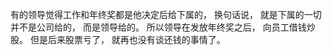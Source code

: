 有的领导觉得工作和年终奖都是他决定后给下属的， 换句话说， 就是下属的一切并不是公司给的， 而是领导给的。 所以领导在发放年终奖之后， 向员工借钱炒股。 但是后来股票亏了， 就再也没有谈还钱的事情了。 

